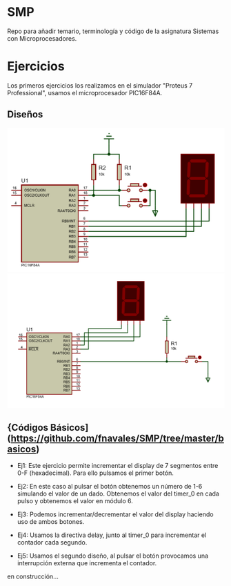 # SMP
Repo para añadir temario, terminología y código de la asignatura Sistemas con Microprocesadores.


# Ejercicios
Los primeros ejercicios los realizamos en el simulador "Proteus 7 Professional", usamos el microprocesador PIC16F84A.

## Diseños
![dis1](https://github.com/fnavales/SMP/blob/master/circuitos/buttonDisplay.png?raw=true)
![dis2](https://github.com/fnavales/SMP/blob/master/circuitos/interrupciones.png?raw=true)

## {Códigos Básicos](https://github.com/fnavales/SMP/tree/master/basicos)

+ Ej1: Este ejercicio permite incrementar el display de 7 segmentos entre 0-F (hexadecimal). Para ello pulsamos el primer botón.

+ Ej2: En este caso al pulsar el botón obtenemos un número de 1-6 simulando el valor de un dado. Obtenemos el valor del timer_0 en cada pulso y obtenemos el valor en módulo 6.

+ Ej3: Podemos incrementar/decrementar el valor del display haciendo uso de ambos botones.

+ Ej4: Usamos la directiva delay, junto al timer_0 para incrementar el contador cada segundo.

+ Ej5: Usamos el segundo diseño, al pulsar el botón provocamos una interrupción externa que incrementa el contador.

en construcción...